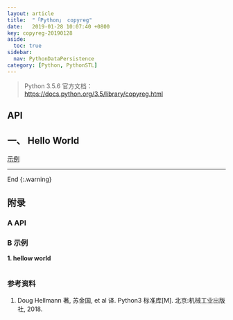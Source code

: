 ```yaml
---
layout: article
title:  "「Python」 copyreg"
date:   2019-01-28 10:07:40 +0800
key: copyreg-20190128
aside:
  toc: true
sidebar:
  nav: PythonDataPersistence
category: [Python, PythonSTL]
---
```


>Python 3.5.6 官方文档：<https://docs.python.org/3.5/library/copyreg.html>    

## API

## 一、 Hello World
[示例](#hellow_world)  



-------------------  
 End
{:.warning}  



## 附录
### A API


### B 示例
<span id="hellow_world">**1. hellow world**</span>  
 

```python

```

### 参考资料
1. Doug Hellmann 著, 苏金国, et al 译. Python3 标准库[M]. 北京:机械工业出版社, 2018.
